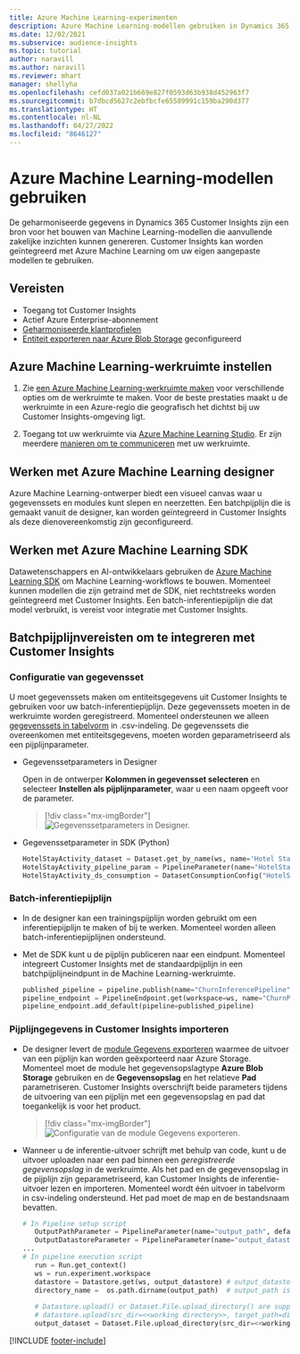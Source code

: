 ```yaml
---
title: Azure Machine Learning-experimenten
description: Azure Machine Learning-modellen gebruiken in Dynamics 365 Customer Insights.
ms.date: 12/02/2021
ms.subservice: audience-insights
ms.topic: tutorial
author: naravill
ms.author: naravill
ms.reviewer: mhart
manager: shellyha
ms.openlocfilehash: cefd037a021b669e827f0593d63b938d452963f7
ms.sourcegitcommit: b7dbcd5627c2ebfbcfe65589991c159ba290d377
ms.translationtype: HT
ms.contentlocale: nl-NL
ms.lasthandoff: 04/27/2022
ms.locfileid: "8646127"
---
```

# <a name="use-azure-machine-learning-based-models"></a>Azure Machine Learning-modellen gebruiken

De geharmoniseerde gegevens in Dynamics 365 Customer Insights zijn een bron voor het bouwen van Machine Learning-modellen die aanvullende zakelijke inzichten kunnen genereren. Customer Insights kan worden geïntegreerd met Azure Machine Learning om uw eigen aangepaste modellen te gebruiken.

## <a name="prerequisites"></a>Vereisten

- Toegang tot Customer Insights
- Actief Azure Enterprise-abonnement
- [Geharmoniseerde klantprofielen](data-unification.md)
- [Entiteit exporteren naar Azure Blob Storage](export-azure-blob-storage.md) geconfigureerd

## <a name="set-up-azure-machine-learning-workspace"></a>Azure Machine Learning-werkruimte instellen

1. Zie [een Azure Machine Learning-werkruimte maken](/azure/machine-learning/concept-workspace#-create-a-workspace) voor verschillende opties om de werkruimte te maken. Voor de beste prestaties maakt u de werkruimte in een Azure-regio die geografisch het dichtst bij uw Customer Insights-omgeving ligt.

1. Toegang tot uw werkruimte via [Azure Machine Learning Studio](https://ml.azure.com/). Er zijn meerdere [manieren om te communiceren](/azure/machine-learning/concept-workspace#tools-for-workspace-interaction) met uw werkruimte.

## <a name="work-with-azure-machine-learning-designer"></a>Werken met Azure Machine Learning designer

Azure Machine Learning-ontwerper biedt een visueel canvas waar u gegevenssets en modules kunt slepen en neerzetten. Een batchpijplijn die is gemaakt vanuit de designer, kan worden geïntegreerd in Customer Insights als deze dienovereenkomstig zijn geconfigureerd. 
   
## <a name="working-with-azure-machine-learning-sdk"></a>Werken met Azure Machine Learning SDK

Datawetenschappers en AI-ontwikkelaars gebruiken de [Azure Machine Learning SDK](/python/api/overview/azure/ml/?preserve-view=true&view=azure-ml-py) om Machine Learning-workflows te bouwen. Momenteel kunnen modellen die zijn getraind met de SDK, niet rechtstreeks worden geïntegreerd met Customer Insights. Een batch-inferentiepijplijn die dat model verbruikt, is vereist voor integratie met Customer Insights.

## <a name="batch-pipeline-requirements-to-integrate-with-customer-insights"></a>Batchpijplijnvereisten om te integreren met Customer Insights

### <a name="dataset-configuration"></a>Configuratie van gegevensset

U moet gegevenssets maken om entiteitsgegevens uit Customer Insights te gebruiken voor uw batch-inferentiepijplijn. Deze gegevenssets moeten in de werkruimte worden geregistreerd. Momenteel ondersteunen we alleen [gegevenssets in tabelvorm](/azure/machine-learning/how-to-create-register-datasets#tabulardataset) in .csv-indeling. De gegevenssets die overeenkomen met entiteitsgegevens, moeten worden geparametriseerd als een pijplijnparameter.
   
* Gegevenssetparameters in Designer
   
     Open in de ontwerper **Kolommen in gegevensset selecteren** en selecteer **Instellen als pijplijnparameter**, waar u een naam opgeeft voor de parameter.

     > [!div class="mx-imgBorder"]
     > ![Gegevenssetparameters in Designer.](media/intelligence-designer-dataset-parameters.png "Gegevenssetparameters in Designer")
   
* Gegevenssetparameter in SDK (Python)
   
   ```python
   HotelStayActivity_dataset = Dataset.get_by_name(ws, name='Hotel Stay Activity Data')
   HotelStayActivity_pipeline_param = PipelineParameter(name="HotelStayActivity_pipeline_param", default_value=HotelStayActivity_dataset)
   HotelStayActivity_ds_consumption = DatasetConsumptionConfig("HotelStayActivity_dataset", HotelStayActivity_pipeline_param)
   ```

### <a name="batch-inference-pipeline"></a>Batch-inferentiepijplijn
  
* In de designer kan een trainingspijplijn worden gebruikt om een inferentiepijplijn te maken of bij te werken. Momenteel worden alleen batch-inferentiepijplijnen ondersteund.

* Met de SDK kunt u de pijplijn publiceren naar een eindpunt. Momenteel integreert Customer Insights met de standaardpijplijn in een batchpijplijneindpunt in de Machine Learning-werkruimte.
   
   ```python
   published_pipeline = pipeline.publish(name="ChurnInferencePipeline", description="Published Churn Inference pipeline")
   pipeline_endpoint = PipelineEndpoint.get(workspace=ws, name="ChurnPipelineEndpoint") 
   pipeline_endpoint.add_default(pipeline=published_pipeline)
   ```

### <a name="import-pipeline-data-into-customer-insights"></a>Pijplijngegevens in Customer Insights importeren

* De designer levert de [module Gegevens exporteren](/azure/machine-learning/algorithm-module-reference/export-data) waarmee de uitvoer van een pijplijn kan worden geëxporteerd naar Azure Storage. Momenteel moet de module het gegevensopslagtype **Azure Blob Storage** gebruiken en de **Gegevensopslag** en het relatieve **Pad** parametriseren. Customer Insights overschrijft beide parameters tijdens de uitvoering van een pijplijn met een gegevensopslag en pad dat toegankelijk is voor het product.
   > [!div class="mx-imgBorder"]
   > ![Configuratie van de module Gegevens exporteren.](media/intelligence-designer-importdata.png "Configuratie van de module Gegevens exporteren")
   
* Wanneer u de inferentie-uitvoer schrijft met behulp van code, kunt u de uitvoer uploaden naar een pad binnen een *geregistreerde gegevensopslag* in de werkruimte. Als het pad en de gegevensopslag in de pijplijn zijn geparametriseerd, kan Customer Insights de inferentie-uitvoer lezen en importeren. Momenteel wordt één uitvoer in tabelvorm in csv-indeling ondersteund. Het pad moet de map en de bestandsnaam bevatten.

   ```python
   # In Pipeline setup script
      OutputPathParameter = PipelineParameter(name="output_path", default_value="HotelChurnOutput/HotelChurnOutput.csv")
      OutputDatastoreParameter = PipelineParameter(name="output_datastore", default_value="workspaceblobstore")
   ...
   # In pipeline execution script
      run = Run.get_context()
      ws = run.experiment.workspace
      datastore = Datastore.get(ws, output_datastore) # output_datastore is parameterized
      directory_name =  os.path.dirname(output_path)  # output_path is parameterized.
      
      # Datastore.upload() or Dataset.File.upload_directory() are supported methods to uplaod the data
      # datastore.upload(src_dir=<<working directory>>, target_path=directory_name, overwrite=False, show_progress=True)
      output_dataset = Dataset.File.upload_directory(src_dir=<<working directory>>, target = (datastore, directory_name)) # Remove trailing "/" from directory_name
   ```


[!INCLUDE [footer-include](includes/footer-banner.md)]
